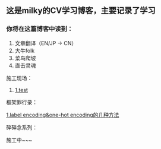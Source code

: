 ## 这是milky的CV学习博客，主要记录了学习
### 你将在这篇博客中读到：
1. 文章翻译（EN/JP -> CN）
2. 大牛folk
3. 菜鸟爬坡
4. 直击灵魂



施工现场：
1. [1.test](test.md)




框架罪行录：

  [1.label encoding&one-hot encoding的几种方法](训练前1.md)


碎碎念系列：

  施工中~~~
